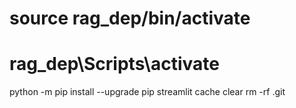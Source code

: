 # source rag_dep/bin/activate
# rag_dep\Scripts\activate
python -m pip install --upgrade pip
streamlit cache clear
rm -rf .git